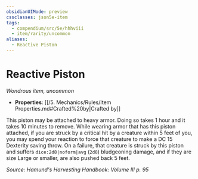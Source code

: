 ```yaml
---
obsidianUIMode: preview
cssclasses: json5e-item
tags:
  - compendium/src/5e/hhhviii
  - item/rarity/uncommon
aliases:
  - Reactive Piston
---
```

# Reactive Piston
*Wondrous item, uncommon*  

- **Properties**: [[/5. Mechanics/Rules/Item Properties.md#Crafted%20by\|Crafted by]]

This piston may be attached to heavy armor. Doing so takes 1 hour and it takes 10 minutes to remove. While wearing armor that has this piston attached, if you are struck by a critical hit by a creature within 5 feet of you, you may spend your reaction to force that creature to make a DC 15 Dexterity saving throw. On a failure, that creature is struck by this piston and suffers `dice:2d8|noform|avg` (`2d8`) bludgeoning damage, and if they are size Large or smaller, are also pushed back 5 feet.

*Source: Hamund's Harvesting Handbook: Volume III p. 95*
